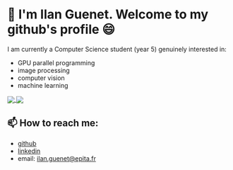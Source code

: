 # 👋 I'm Ilan Guenet. Welcome to my github's profile 😄

I am currently a Computer Science student (year 5) genuinely interested in:
* GPU parallel programming
* image processing
* computer vision
* machine learning

<a href="https://github.com/anuraghazra/github-readme-stats">
  <img align="center" src="https://github-readme-stats.vercel.app/api?username=Li0nMo0se&count_private=true&show_icons=true" />
</a>
<a href="https://github.com/anuraghazra/github-readme-stats"">
  <img align="center" src="https://github-readme-stats.vercel.app/api/top-langs/?username=Li0nMo0se&hide=makefile,jupyter%20notebook,javascript,html,roff,shell,c,assembly,m4&langs_count=4" />
</a>

## 📫 How to reach me:
* [github](https://github.com/Li0nMo0se)
* [linkedin](https://www.linkedin.com/in/ilan-guenet/?locale=en_US)
* email: ilan.guenet@epita.fr
<!--
**Li0nMo0se/Li0nMo0se** is a ✨ _special_ ✨ repository because its `README.md` (this file) appears on your GitHub profile.

Here are some ideas to get you started:

- 🔭 I’m currently working on ...
- 🌱 I’m currently learning ...
- 👯 I’m looking to collaborate on ...
- 🤔 I’m looking for help with ...
- 💬 Ask me about ...
- 📫 How to reach me: ...
- 😄 Pronouns: ...
- ⚡ Fun fact: ...
-->

